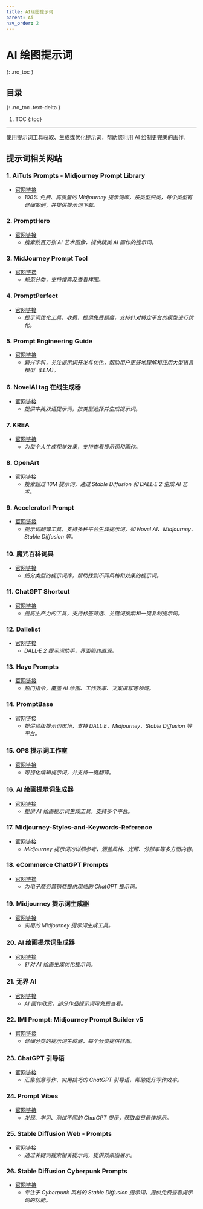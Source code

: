 ```yaml
---
title: AI绘图提示词
parent: Ai
nav_order: 2
---
```


# AI 绘图提示词
{: .no_toc }

## 目录
{: .no_toc .text-delta }

1. TOC
{:toc}

---

使用提示词工具获取、生成或优化提示词，帮助您利用 AI 绘制更完美的画作。

## 提示词相关网站

### 1. **AiTuts Prompts - Midjourney Prompt Library**
- [官网链接](https://prompts.aituts.com/)
  - *100% 免费、高质量的 Midjourney 提示词库，按类型归类，每个类型有详细案例，并提供提示词下载。*

### 2. **PromptHero**
- [官网链接](https://prompthero.com/)
  - *搜索数百万张 AI 艺术图像，提供精美 AI 画作的提示词。*

### 3. **MidJourney Prompt Tool**
- [官网链接](https://prompt.noonshot.com/)
  - *规范分类，支持搜索及查看样图。*

### 4. **PromptPerfect**
- [官网链接](https://promptperfect.jinaai.cn/)
  - *提示词优化工具，收费，提供免费额度，支持针对特定平台的模型进行优化。*

### 5. **Prompt Engineering Guide**
- [官网链接](https://www.promptingguide.ai/zh)
  - *新兴学科，关注提示词开发与优化，帮助用户更好地理解和应用大型语言模型（LLM）。*

### 6. **NovelAI tag 在线生成器**
- [官网链接](https://wolfchen.top/tag/)
  - *提供中英双语提示词，按类型选择并生成提示词。*

### 7. **KREA**
- [官网链接](https://search.krea.ai/)
  - *为每个人生成视觉效果，支持查看提示词和画作。*

### 8. **OpenArt**
- [官网链接](https://openart.ai/discovery)
  - *搜索超过 10M 提示词，通过 Stable Diffusion 和 DALL·E 2 生成 AI 艺术。*

### 9. **AcceleratorI Prompt**
- [官网链接](https://ai.dawnmark.cn/)
  - *提示词翻译工具，支持多种平台生成提示词，如 Novel AI、Midjourney、Stable Diffusion 等。*

### 10. **魔咒百科词典**
- [官网链接](https://aitag.top/)
  - *细分类型的提示词库，帮助找到不同风格和效果的提示词。*

### 11. **ChatGPT Shortcut**
- [官网链接](https://www.aishort.top/)
  - *提高生产力的工具，支持标签筛选、关键词搜索和一键复制提示词。*

### 12. **Dallelist**
- [官网链接](https://www.dallelist.com/)
  - *DALL·E 2 提示词助手，界面简约直观。*

### 13. **Hayo Prompts**
- [官网链接](https://www.hayo.com/prompts/4)
  - *热门指令，覆盖 AI 绘图、工作效率、文案撰写等领域。*

### 14. **PromptBase**
- [官网链接](https://promptbase.com/)
  - *提供顶级提示词市场，支持 DALL·E、Midjourney、Stable Diffusion 等平台。*

### 15. **OPS 提示词工作室**
- [官网链接](https://moonvy.com/apps/ops/)
  - *可视化编辑提示词，并支持一键翻译。*

### 16. **AI 绘画提示词生成器**
- [官网链接](http://guihuayun.com/ai_pics/tags.php)
  - *提供 AI 绘画提示词生成工具，支持多个平台。*

### 17. **Midjourney-Styles-and-Keywords-Reference**
- [官网链接](https://github.com/willwulfken/MidJourney-Styles-and-Keywords-Reference)
  - *Midjourney 提示词的详细参考，涵盖风格、光照、分辨率等多方面内容。*

### 18. **eCommerce ChatGPT Prompts**
- [官网链接](https://www.ecommerceprompts.com/)
  - *为电子商务营销商提供现成的 ChatGPT 提示词。*

### 19. **Midjourney 提示词生成器**
- [官网链接](http://www.atoolbox.net/Tool.php?Id=1102)
  - *实用的 Midjourney 提示词生成工具。*

### 20. **AI 绘画提示词生成器**
- [官网链接](http://www.atoolbox.net/Tool.php?Id=1101)
  - *针对 AI 绘画生成优化提示词。*

### 21. **无界 AI**
- [官网链接](https://www.wujieai.com/)
  - *AI 画作欣赏，部分作品提示词可免费查看。*

### 22. **IMI Prompt: Midjourney Prompt Builder v5**
- [官网链接](https://www.imiprompt.com/builder)
  - *详细分类的提示词生成器，每个分类提供样图。*

### 23. **ChatGPT 引导语**
- [官网链接](https://prompts.fresns.cn/)
  - *汇集创意写作、实用技巧的 ChatGPT 引导语，帮助提升写作效率。*

### 24. **Prompt Vibes**
- [官网链接](https://www.promptvibes.com/)
  - *发现、学习、测试不同的 ChatGPT 提示，获取每日最佳提示。*

### 25. **Stable Diffusion Web - Prompts**
- [官网链接](https://stablediffusionweb.com/prompts)
  - *通过关键词搜索相关提示词，提供效果图展示。*

### 26. **Stable Diffusion Cyberpunk Prompts**
- [官网链接](https://prompthero.com/stable-diffusion-cyberpunk-prompts)
  - *专注于 Cyberpunk 风格的 Stable Diffusion 提示词，提供免费查看提示词的功能。*

